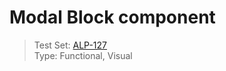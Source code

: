 # Modal Block component
> Test Set: [ALP-127](https://everfi.atlassian.net/browse/ALP-127)    
Type: Functional, Visual  

<!-- cypress/integration/modalBlock.js -->
<!-- /cypress/integration/modalBlock.js -->